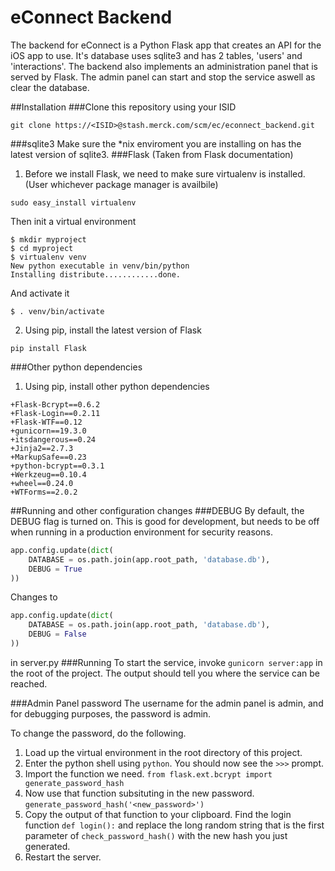eConnect Backend
==========

The backend for eConnect is a Python Flask app that creates an API for the iOS app to use.
It's database uses sqlite3 and has 2 tables, 'users' and 'interactions'.
The backend also implements an administration panel that is served by Flask. The admin panel can start and stop the service aswell as clear the database.

##Installation
###Clone this repository using your ISID

```
git clone https://<ISID>@stash.merck.com/scm/ec/econnect_backend.git
```
###sqlite3
Make sure the \*nix enviroment you are installing on has the latest version of sqlite3.
###Flask (Taken from Flask documentation)
1. Before we install Flask, we need to make sure virtualenv is installed. (User whichever package manager is availbile)

```
sudo easy_install virtualenv
```

Then init a virtual environment

```
$ mkdir myproject
$ cd myproject
$ virtualenv venv
New python executable in venv/bin/python
Installing distribute............done.
```

And activate it

```
$ . venv/bin/activate
```

2. Using pip, install the latest version of Flask

```
pip install Flask
```

###Other python dependencies
1. Using pip, install other python dependencies

```
+Flask-Bcrypt==0.6.2
+Flask-Login==0.2.11
+Flask-WTF==0.12
+gunicorn==19.3.0
+itsdangerous==0.24
+Jinja2==2.7.3
+MarkupSafe==0.23
+python-bcrypt==0.3.1
+Werkzeug==0.10.4
+wheel==0.24.0
+WTForms==2.0.2
```

##Running and other configuration changes
###DEBUG
By default, the DEBUG flag is turned on. This is good for development, but needs to be off when running in a production environment for security reasons.

```python
app.config.update(dict(
    DATABASE = os.path.join(app.root_path, 'database.db'),
    DEBUG = True
))
```

Changes to

```python
app.config.update(dict(
    DATABASE = os.path.join(app.root_path, 'database.db'),
    DEBUG = False
))
```

in server.py
###Running
To start the service, invoke `gunicorn server:app` in the root of the project. The output should tell you where the service can be reached.

###Admin Panel password
The username for the admin panel is admin, and for debugging purposes, the password is admin.

To change the password, do the following.
1. Load up the virtual environment in the root directory of this project.
2. Enter the python shell using `python`. You should now see the `>>>` prompt.
3. Import the function we need. `from flask.ext.bcrypt import generate_password_hash`
4. Now use that function subsituting in the new password. `generate_password_hash('<new_password>')`
5. Copy the output of that function to your clipboard. Find the login function `def login():` and replace the long random string that is the first parameter of `check_password_hash()` with the new hash you just generated.
6. Restart the server.
